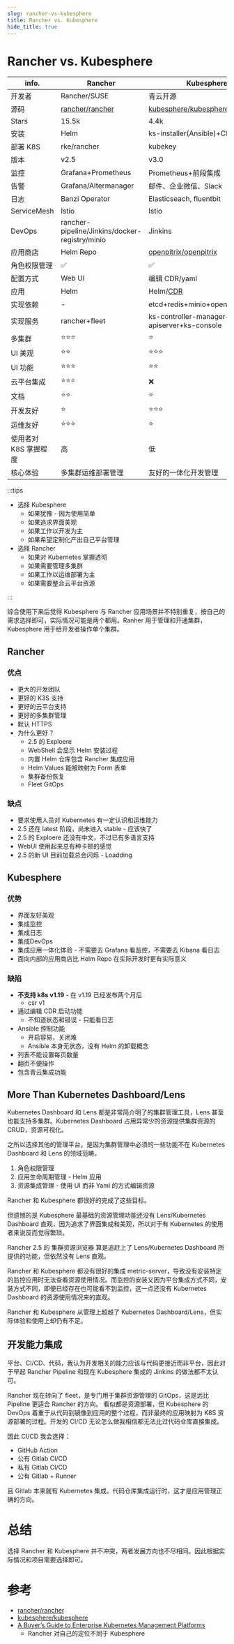 ```yaml
---
slug: rancher-vs-kubesphere
title: Rancher vs. Kubesphere
hide_title: true
---
```


# Rancher vs. Kubesphere

| info.                 | Rancher                                               | Kubesphere                                                        |
| --------------------- | ----------------------------------------------------- | ----------------------------------------------------------------- |
| 开发者                | Rancher/SUSE                                          | 青云开源                                                          |
| 源码                  | [rancher/rancher](https://github.com/rancher/rancher) | [kubesphere/kubesphere](https://github.com/kubesphere/kubesphere) |
| Stars                 | 15.5k                                                 | 4.4k                                                              |
| 安装                  | Helm                                                  | ks-installer(Ansible)+CDR                                         |
| 部署 K8S              | rke/rancher                                           | kubekey                                                           |
| 版本                  | v2.5                                                  | v3.0                                                              |
| 监控                  | Grafana+Prometheus                                    | Prometheus+前段集成                                               |
| 告警                  | Grafana/Altermanager                                  | 邮件、企业微信、Slack                                             |
| 日志                  | Banzi Operator                                        | Elasticseach, fluentbit                                           |
| ServiceMesh           | Istio                                                 | Istio                                                             |
| DevOps                | rancher-pipeline/Jinkins/docker-registry/minio        | Jinkins                                                           |
| 应用商店              | Helm Repo                                             | [openpitrix/openpitrix](https://github.com/openpitrix/openpitrix) |
| 角色权限管理          | ✅                                                    | ✅                                                                |
| 配置方式              | Web UI                                                | 编辑 CDR/yaml                                                     |
| 应用                  | Helm                                                  | Helm/[CDR](https://github.com/kubernetes-sigs/application)        |
| 实现依赖              | -                                                     | etcd+redis+minio+openldap+mysql                                   |
| 实现服务              | rancher+fleet                                         | ks-controller-manager+ks-apiserver+ks-console                     |
| 多集群                | ⭐️⭐️⭐️                                             | ⭐️                                                               |
| UI 美观               | ⭐️⭐️                                                | ⭐️⭐️⭐️                                                         |
| UI 功能               | ⭐️⭐️⭐️                                             | ⭐️⭐️                                                            |
| 云平台集成            | ⭐️⭐️⭐️                                             | ❌                                                                |
| 文档                  | ⭐️⭐️                                                | ⭐️                                                               |
| 开发友好              | ⭐️                                                   | ⭐️⭐️⭐️                                                         |
| 运维友好              | ⭐️⭐️⭐️                                             | ⭐️                                                               |
| 使用者对 K8S 掌握程度 | 高                                                    | 低                                                                |
| 核心体验              | 多集群运维部署管理                                    | 友好的一体化开发管理                                              |

<!-- more -->

:::tips

- 选择 Kubesphere
  - 如果犹豫 - 因为使用简单
  - 如果追求界面美观
  - 如果工作以开发为主
  - 如果希望定制化产出自己平台管理
- 选择 Rancher
  - 如果对 Kubernetes 掌握透彻
  - 如果需要管理多集群
  - 如果工作以运维部署为主
  - 如果需要整合云平台资源

:::


综合使用下来后觉得 Kubesphere 与 Rancher 应用场景并不特别重复，按自己的需求选择即可，实际情况可能是两个都用。Ranher 用于管理和开通集群，Kubesphere 用于给开发者操作单个集群。

## Rancher

### 优点

- 更大的开发团队
- 更好的 K3S 支持
- 更好的云平台支持
- 更好的多集群管理
- 默认 HTTPS
- 为什么更好？
  - 2.5 的 Exploere
  - WebShell 会显示 Helm 安装过程
  - 内置 Helm 仓库包含 Rancher 集成应用
  - Helm Values 能被映射为 Form 表单
  - 集群备份恢复
  - Fleet GitOps

### 缺点
- 要求使用人员对 Kubernetes 有一定认识和运维能力
- 2.5 还在 latest 阶段，尚未进入 stable - 应该快了
- 2.5 的 Exploere 还没有中文，不过已有多语言支持
- WebUI 使用起来总有种卡顿的感觉
- 2.5 的新 UI 目前加载总会闪烁 - Loadding

## Kubesphere

### 优势

- 界面友好美观
- 集成监控
- 集成日志
- 集成DevOps
- 集成应用一体化体验 - 不需要去 Grafana 看监控，不需要去 Kibana 看日志
- 面向内部的应用商店比 Helm Repo 在实际开发时更有实际意义

### 缺陷

- **不支持 k8s v1.19** - 在 v1.19 已经发布两个月后
  - csr v1
- 通过编辑 CDR 启动功能
  - 不知道状态和错误 - 只能看日志
- Ansible 控制功能
  - 开启容易，关闭难
  - Ansible 本身无状态，没有 Helm 的卸载概念
- 列表不能设置每页数量
- 翻页不便操作
- 包含青云集成功能

## More Than Kubernetes Dashboard/Lens

Kubernetes Dashboard 和 Lens 都是非常简介明了的集群管理工具，Lens 甚至也能支持多集群。Kubernetes Dashboard 占用异常少的资源提供集群资源的 CRUD，资源可视化。

之所以选择其他的管理平台，是因为集群管理中必须的一些功能不在 Kubernetes Dashboard 和 Lens 的领域范畴。

1. 角色权限管理
1. 应用生命周期管理 - Helm 应用
1. 资源集成管理 - 使用 UI 而非 Yaml 的方式编辑资源

Rancher 和 Kubesphere 都很好的完成了这些目标。

但遗憾的是 Kubesphere 最基础的资源管理功能还没有 Lens/Kubernetes Dashboard 直观，因为追求了界面集成和美观，所以对于有 Kubernetes 的使用者来说反而觉得繁琐。

Rancher 2.5 的 集群资源浏览器 算是追赶上了 Lens/Kubernetes Dashboard 所提供的功能，但依然没有 Lens 直观。

Rancher 和 Kubesphere 都没有很好的集成 metric-server，导致没有安装特定的监控应用时无法查看资源使用情况。而监控的安装又因为平台集成方式不同，安装方式不同，即便已经存在也可能看不到监控，这一点还没有 Kubernetes Dashboard 的资源使用情况来的直观。

Rancher 和 Kubesphere 从管理上超越了 Kubernetes Dashboard/Lens，但实际体验和使用上却仍有不足。

## 开发能力集成
平台、CI/CD、代码，我认为开发相关的能力应该与代码更接近而非平台，因此对于早起 Rancher Pipeline 和现在 Kubesphere 集成的 Jinkins 的做法都不太认可。

Rancher 现在转向了 fleet，是专门用于集群资源管理的 GitOps，这是远比 Pipeline 更适合 Rancher 的方向。
看似都是资源部署，但 Kubesphere 的 DevOps 着重于从代码到镜像到应用的整个过程，而非最终的应用映射为 K8S 资源部署的过程。开发的 CI/CD 无论怎么做我相信都无法比过代码仓库直接集成。

因此 CI/CD 我会选择：

- GitHub Action
- 公有 Gitlab CI/CD
- 私有 Gitlab CI/CD
- 公有 Gitlab + Runner

且 Gitlab 本来就有 Kubernetes 集成。代码仓库集成运行时，这才是应用管理正确的方向。

# 总结
选择 Rancher 和 Kubesphere 并不冲突，两者发展方向也不尽相同。因此根据实际情况和项目需要选择即可。

# 参考
- [rancher/rancher](https://github.com/rancher/rancher)
- [kubesphere/kubesphere](https://github.com/kubesphere/kubesphere)
- [A Buyer’s Guide to Enterprise Kubernetes Management Platforms](https://info.rancher.com/hubfs/eBooks,%20reports,%20and%20whitepapers/%5BBuyers%20Guide%5D%20Rancher,%20Openshift,%20Tanzu,%20Anthos%2020200911.pdf)
  - Rancher 对自己的定位不同于 Kubesphere
